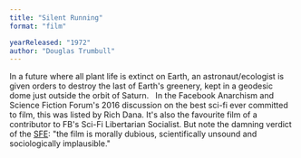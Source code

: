 ```yaml
---
title: "Silent Running"
format: "film"

yearReleased: "1972"
author: "Douglas Trumbull"
---
```

In a future where all plant life is extinct on Earth, an  astronaut/ecologist is given orders to destroy the last of Earth's greenery,  kept in a geodesic dome just outside the orbit of Saturn.
 
In the Facebook Anarchism and Science Fiction Forum's 2016  discussion on the best sci-fi ever committed to film, this was listed by Rich  Dana. It's also the favourite film of a contributor to FB's Sci-Fi Libertarian  Socialist. But note the damning verdict of the <a href="http://www.sf-encyclopedia.com/entry/silent_running">SFE</a>: "the film  is morally dubious, scientifically unsound and sociologically implausible."
 